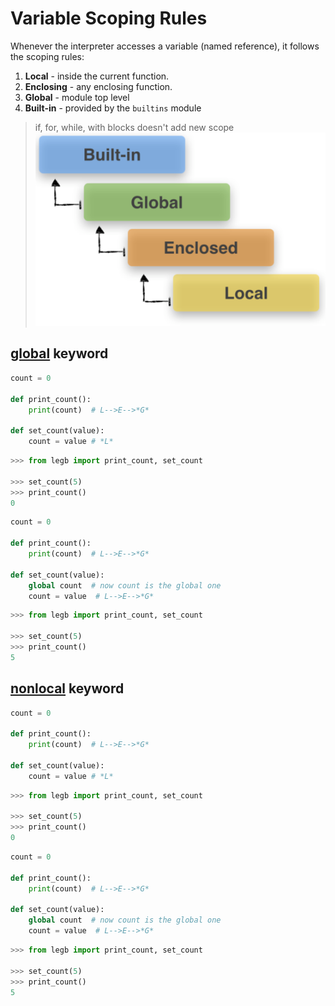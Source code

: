 # Variable Scoping Rules
Whenever the interpreter accesses a variable (named reference), it follows the scoping rules:

 1. **Local** - inside the current function.
 2. **Enclosing** - any enclosing function.
 3. **Global** - module top level
 4. **Built-in** - provided by the `builtins` module

> if, for, while, with blocks doesn't add new scope
![](/images/p15-1.png)
## [global](https://docs.python.org/3/reference/simple_stmts.html#global) keyword
```python
count = 0

def print_count():
    print(count)  # L-->E-->*G*

def set_count(value):
    count = value # *L*
``` 
```python
>>> from legb import print_count, set_count

>>> set_count(5)
>>> print_count()
0
```
```python
count = 0

def print_count():
    print(count)  # L-->E-->*G*

def set_count(value):
	global count  # now count is the global one
    count = value  # L-->E-->*G*
``` 
```python
>>> from legb import print_count, set_count

>>> set_count(5)
>>> print_count()
5
```
## [nonlocal](https://docs.python.org/3/reference/simple_stmts.html#nonlocal) keyword
```python
count = 0

def print_count():
    print(count)  # L-->E-->*G*

def set_count(value):
    count = value # *L*
``` 
```python
>>> from legb import print_count, set_count

>>> set_count(5)
>>> print_count()
0
```
```python
count = 0

def print_count():
    print(count)  # L-->E-->*G*

def set_count(value):
	global count  # now count is the global one
    count = value  # L-->E-->*G*
``` 
```python
>>> from legb import print_count, set_count

>>> set_count(5)
>>> print_count()
5
```
<!--stackedit_data:
eyJoaXN0b3J5IjpbOTg5MTUzMzcxLC0xMzI2NzcxMjgyLDIxMj
E3MzAyNTddfQ==
-->